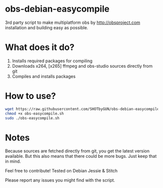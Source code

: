 # obs-debian-easycompile
3rd party script to make multiplatform obs by http://obsproject.com installation and building easy as possible.

# What does it do?

1. Installs required packages for compiling
2. Downloads x264, [x265] ffmpeg and obs-studio sources directly from git
3. Compiles and installs packages


# How to use?

```bash
wget https://raw.githubusercontent.com/SHOTbyGUN/obs-debian-easycompile/master/obs-easycompile.sh
chmod +x obs-easycompile.sh
sudo ./obs-easycompile.sh
```

# Notes

Because sources are fetched directly from git, you get the latest version available.
But this also means that there could be more bugs. Just keep that in mind.

Feel free to contribute!
Tested on Debian Jessie & Stitch

Please report any issues you might find with the script.
